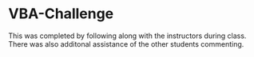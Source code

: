 # VBA-Challenge
This was completed by following along with the instructors during class. There was also additonal assistance of the other students commenting. 
